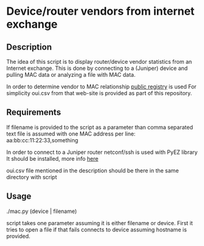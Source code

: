 # Device/router vendors from internet exchange

## Description
The idea of this script is to display router/device vendor statistics from an Internet exchange.
This is done by connecting to a (Juniper) device and pulling MAC data or analyzing a file with MAC data.

In order to determine vendor to MAC relationship [public registry](https://regauth.standards.ieee.org/standards-ra-web/pub/view.html#registries) is used
For simplicity oui.csv from that web-site is provided as part of this repository.


## Requirements
If filename is provided to the script as a parameter than comma separated text file is assumed with one MAC address per line:
aa:bb:cc:11:22:33,something

In order to connect to a Juniper router netconf/ssh is used with PyEZ library
It should be installed, more info [here](https://github.com/Juniper/py-junos-eznc)

oui.csv file mentioned in the description should be there in the same directory with script



## Usage


./mac.py (device | filename)


script takes one parameter assuming it is either filename or device.
First it tries to open a file if that fails connects to device assuming hostname is provided.


